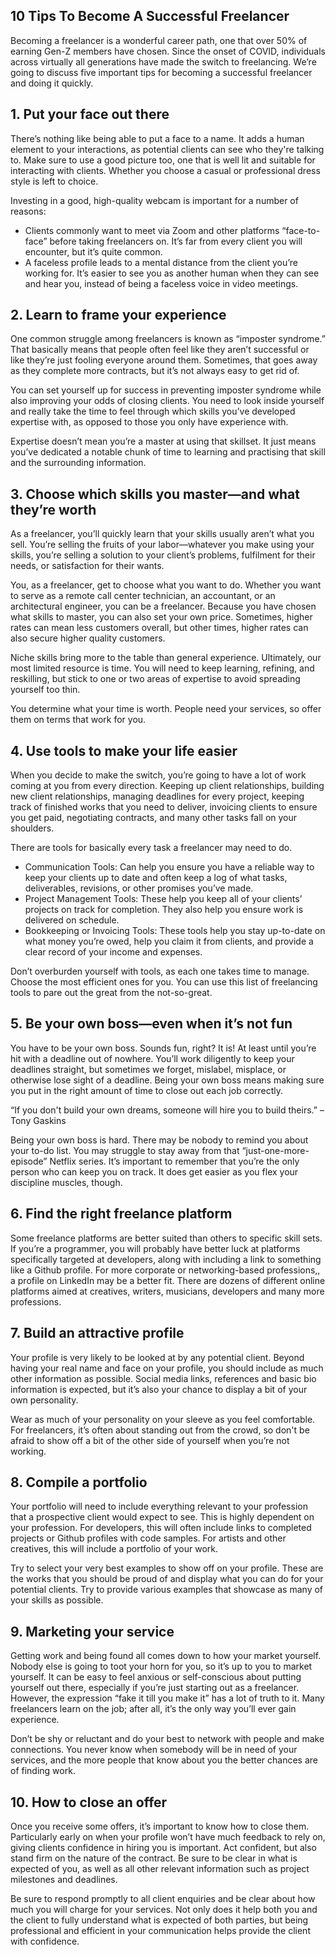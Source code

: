 ## 10 Tips To Become A Successful Freelancer

Becoming a freelancer is a wonderful career path, one that over 50% of earning Gen-Z members have chosen. Since the onset of COVID, individuals across virtually all generations have made the switch to freelancing. We’re going to discuss five important tips for becoming a successful freelancer and doing it quickly.

## 1. Put your face out there
There’s nothing like being able to put a face to a name. It adds a human element to your interactions, as potential clients can see who they're talking to. Make sure to use a good picture too, one that is well lit and suitable for interacting with clients. Whether you choose a casual or professional dress style is left to choice. 

Investing in a good, high-quality webcam is important for a number of reasons:
- Clients commonly want to meet via Zoom and other platforms “face-to-face” before taking freelancers on. It’s far from every client you will encounter, but it’s quite common. 
- A faceless profile leads to a mental distance from the client you’re working for. It’s easier to see you as another human when they can see and hear you, instead of being a faceless voice in video meetings. 

## 2. Learn to frame your experience
One common struggle among freelancers is known as “imposter syndrome.” That basically means that people often feel like they aren’t successful or like they’re just fooling everyone around them. Sometimes, that goes away as they complete more contracts, but it’s not always easy to get rid of. 

You can set yourself up for success in preventing imposter syndrome while also improving your odds of closing clients. You need to look inside yourself and really take the time to feel through which skills you’ve developed expertise with, as opposed to those you only have experience with. 

Expertise doesn’t mean you’re a master at using that skillset. It just means you’ve dedicated a notable chunk of time to learning and practising that skill and the surrounding information.

## 3. Choose which skills you master—and what they’re worth
As a freelancer, you’ll quickly learn that your skills usually aren’t what you sell. You’re selling the fruits of your labor—whatever you make using your skills, you’re selling a solution to your client’s problems, fulfilment for their needs, or satisfaction for their wants. 

You, as a freelancer, get to choose what you want to do. Whether you want to serve as a remote call center technician, an accountant, or an architectural engineer, you can be a freelancer. Because you have chosen what skills to master, you can also set your own price. Sometimes, higher rates can mean less customers overall, but other times, higher rates can also secure higher quality customers.

Niche skills bring more to the table than general experience. Ultimately, our most limited resource is time. You will need to keep learning, refining, and reskilling, but stick to one or two areas of expertise to avoid spreading yourself too thin.

You determine what your time is worth. People need your services, so offer them on terms that work for you. 

## 4. Use tools to make your life easier
When you decide to make the switch, you’re going to have a lot of work coming at you from every direction. Keeping up client relationships, building new client relationships, managing deadlines for every project, keeping track of finished works that you need to deliver, invoicing clients to ensure you get paid, negotiating contracts, and many other tasks fall on your shoulders. 

There are tools for basically every task a freelancer may need to do.


- Communication Tools: Can help you ensure you have a reliable way to keep your clients up to date and often keep a log of what tasks, deliverables, revisions, or other promises you’ve made.
- Project Management Tools: These help you keep all of your clients’ projects on track for completion. They also help you ensure work is delivered on schedule.
- Bookkeeping or Invoicing Tools: These tools help you stay up-to-date on what money you’re owed, help you claim it from clients, and provide a clear record of your income and expenses.

Don’t overburden yourself with tools, as each one takes time to manage. Choose the most efficient ones for you. You can use this list of freelancing tools to pare out the great from the not-so-great.

## 5. Be your own boss—even when it’s not fun
You have to be your own boss. Sounds fun, right? It is! At least until you’re hit with a deadline out of nowhere. You’ll work diligently to keep your deadlines straight, but sometimes we forget, mislabel, misplace, or otherwise lose sight of a deadline. Being your own boss means making sure you put in the right amount of time to close out each job correctly. 

“If you don't build your own dreams, someone will hire you to build theirs.” – Tony Gaskins

Being your own boss is hard. There may be nobody to remind you about your to-do list. You may struggle to stay away from that “just-one-more-episode” Netflix series. It’s important to remember that you’re the only person who can keep you on track. It does get easier as you flex your discipline muscles, though.

## 6. Find the right freelance platform
Some freelance platforms are better suited than others to specific skill sets. If you’re a programmer, you will probably have better luck at platforms specifically targeted at developers, along with including a link to something like a Github profile. For more corporate or networking-based professions,, a profile on LinkedIn may be a better fit. There are dozens of different online platforms aimed at creatives, writers, musicians, developers and many more professions.

## 7. Build an attractive profile
Your profile is very likely to be looked at by any potential client. Beyond having your real name and face on your profile, you should include as much other information as possible. Social media links, references and basic bio information is expected, but it’s also your chance to display a bit of your own personality.

Wear as much of your personality on your sleeve as you feel comfortable. For freelancers, it’s often about standing out from the crowd, so don't be afraid to show off a bit of the other side of yourself when you’re not working.

## 8. Compile a portfolio
Your portfolio will need to include everything relevant to your profession that a prospective client would expect to see. This is highly dependent on your profession. For developers, this will often include links to completed projects or Github profiles with code samples. For artists and other creatives, this will include a portfolio of your work. 

Try to select your very best examples to show off on your profile. These are the works that you should be proud of and display what you can do for your potential clients. Try to provide various examples that showcase as many of your skills as possible.

## 9. Marketing your service
Getting work and being found all comes down to how your market yourself. Nobody else is going to toot your horn for you, so it’s up to you to market yourself. It can be easy to feel anxious or self-conscious about putting yourself out there, especially if you’re just starting out as a freelancer. However, the expression “fake it till you make it” has a lot of truth to it. Many freelancers learn on the job; after all, it’s the only way you’ll ever gain experience.

Don’t be shy or reluctant and do your best to network with people and make connections. You never know when somebody will be in need of your services, and the more people that know about you the better chances are of finding work.

## 10. How to close an offer
Once you receive some offers, it’s important to know how to close them. Particularly early on when your profile won’t have much feedback to rely on, giving clients confidence in hiring you is important. Act confident, but also stand firm on the nature of the contract. Be sure to be clear in what is expected of you, as well as all other relevant information such as project milestones and deadlines.

Be sure to respond promptly to all client enquiries and be clear about how much you will charge for your services. Not only does it help both you and the client to fully understand what is expected of both parties, but being professional and efficient in your communication helps provide the client with confidence.



